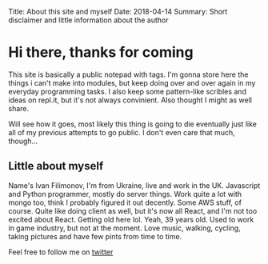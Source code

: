 Title: About this site and myself
Date: 2018-04-14
Summary: Short disclaimer and little information about the author

# Hi there, thanks for coming

This site is basically a public notepad with tags. I'm gonna store here the things i can't make into modules,
but keep doing over and over again in my everyday programming tasks. I also keep some pattern-like scribles
and ideas on repl.it, but it's not always convinient. Also thought I might as well share.

Will see how it goes, most likely this thing is going to die eventually just like all of my previous 
attempts to go public. I don't even care that much, though...

## Little about myself

Name's Ivan Filimonov, I'm from Ukraine, live and work in the UK. Javascript and Python programmer,
mostly do server things. Work quite a lot with mongo too, think I probably figured it out decently. Some AWS stuff,
of course. Quite like doing client as well, but it's now all React, and I'm not too excited about React.
Getting old here lol. Yeah, 39 years old. Used to work in game industry, but not at the moment.
Love music, walking, cycling, taking pictures and have few pints from time to time.

Feel free to follow me on [twitter](https://twitter.com/sunrize531)